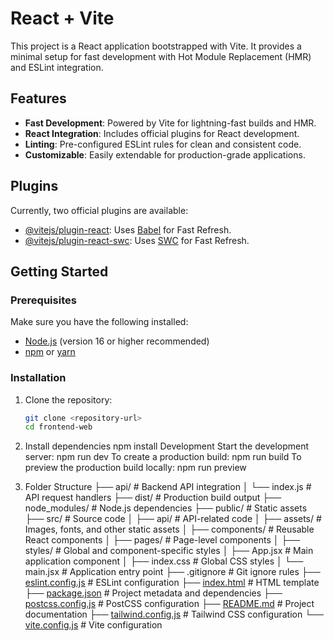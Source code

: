 # React + Vite

This project is a React application bootstrapped with Vite. It provides a minimal setup for fast development with Hot Module Replacement (HMR) and ESLint integration.

## Features

- **Fast Development**: Powered by Vite for lightning-fast builds and HMR.
- **React Integration**: Includes official plugins for React development.
- **Linting**: Pre-configured ESLint rules for clean and consistent code.
- **Customizable**: Easily extendable for production-grade applications.

## Plugins

Currently, two official plugins are available:

- [@vitejs/plugin-react](https://github.com/vitejs/vite-plugin-react/blob/main/packages/plugin-react/README.md): Uses [Babel](https://babeljs.io/) for Fast Refresh.
- [@vitejs/plugin-react-swc](https://github.com/vitejs/vite-plugin-react-swc): Uses [SWC](https://swc.rs/) for Fast Refresh.

## Getting Started

### Prerequisites

Make sure you have the following installed:

- [Node.js](https://nodejs.org/) (version 16 or higher recommended)
- [npm](https://www.npmjs.com/) or [yarn](https://yarnpkg.com/)

### Installation

1. Clone the repository:

   ```sh
   git clone <repository-url>
   cd frontend-web
2. Install dependencies
    npm install
    Development
    Start the development server: npm run dev
    To create a production build:
        npm run build
    To preview the production build locally:
        npm run preview

3. Folder Structure
    ├── api/              # Backend API integration
    │   └── index.js      # API request handlers
    ├── dist/             # Production build output
    ├── node_modules/     # Node.js dependencies
    ├── public/           # Static assets
    ├── src/              # Source code
    │   ├── api/          # API-related code
    │   ├── assets/       # Images, fonts, and other static assets
    │   ├── components/   # Reusable React components
    │   ├── pages/        # Page-level components
    │   ├── styles/       # Global and component-specific styles
    │   ├── App.jsx       # Main application component
    │   ├── index.css     # Global CSS styles
    │   └── main.jsx      # Application entry point
    ├── .gitignore        # Git ignore rules
    ├── [eslint.config.js](http://_vscodecontentref_/2)  # ESLint configuration
    ├── [index.html](http://_vscodecontentref_/3)        # HTML template
    ├── [package.json](http://_vscodecontentref_/4)      # Project metadata and dependencies
    ├── [postcss.config.js](http://_vscodecontentref_/5) # PostCSS configuration
    ├── [README.md](http://_vscodecontentref_/6)         # Project documentation
    ├── [tailwind.config.js](http://_vscodecontentref_/7) # Tailwind CSS configuration
    └── [vite.config.js](http://_vscodecontentref_/8)    # Vite configuration